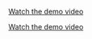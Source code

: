 [Watch the demo video](./screen-recording-of-browseragent.mp4)

[Watch the demo video](https://drive.google.com/file/d/1MJA-gkAj_0FPFDw5ewI-iWB5QG3eyELY/view?usp=drive_link)

